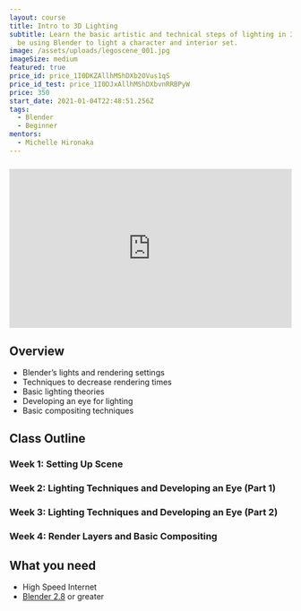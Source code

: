 ```yaml
---
layout: course
title: Intro to 3D Lighting
subtitle: Learn the basic artistic and technical steps of lighting in 3D! We’ll
  be using Blender to light a character and interior set.
image: /assets/uploads/legoscene_001.jpg
imageSize: medium
featured: true
price_id: price_1I0DKZAllhMShDXb2OVus1qS
price_id_test: price_1I0DJxAllhMShDXbvnRRBPyW
price: 350
start_date: 2021-01-04T22:48:51.256Z
tags:
  - Blender
  - Beginner
mentors:
  - Michelle Hironaka
---
```

<div style="padding:56.25% 0 0 0;position:relative;margin-top: 24px;">
    <iframe src="https://player.vimeo.com/video/492955040?title=0&byline=0&portrait=0&loop=1" style="position:absolute;top:0;left:0;width:100%;height:100%;" frameborder="0" allow="autoplay; fullscreen" allowfullscreen></iframe>
</div>

<script src="https://player.vimeo.com/api/player.js"></script>

## Overview
* Blender’s lights and rendering settings
* Techniques to decrease rendering times
* Basic lighting theories
* Developing an eye for lighting
* Basic compositing techniques

## Class Outline

### Week 1: Setting Up Scene

### Week 2: Lighting Techniques and Developing an Eye (Part 1)

### Week 3: Lighting Techniques and Developing an Eye (Part 2)

### Week 4: Render Layers and Basic Compositing


## What you need
* High Speed Internet
* [Blender 2.8](https://www.blender.org/) or greater


